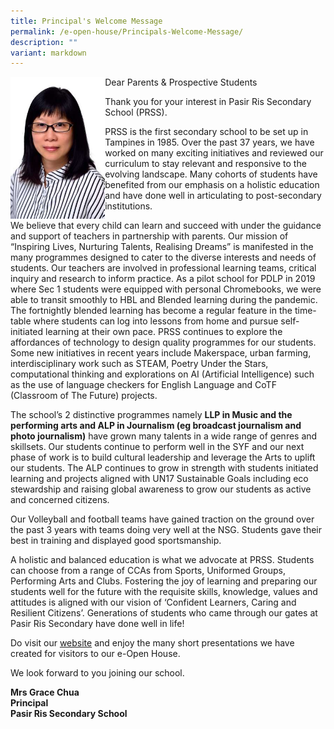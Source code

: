 ```yaml
---
title: Principal's Welcome Message
permalink: /e-open-house/Principals-Welcome-Message/
description: ""
variant: markdown
---
```

<img src="/images/Mrs%20Chua.jpg" style="width:30%;float:left">

Dear Parents &amp; Prospective Students

Thank you for your interest in Pasir Ris Secondary School (PRSS).

PRSS is the first secondary school to be set up in Tampines in 1985. Over the past 37 years, we have worked on many exciting initiatives and reviewed our curriculum to stay relevant and responsive to the evolving landscape. Many cohorts of students have benefited from our emphasis on a holistic education and have done well in articulating to post-secondary institutions.

We believe that every child can learn and succeed with under the guidance and support of teachers in partnership with parents. Our mission of “Inspiring Lives, Nurturing Talents, Realising Dreams” is manifested in the many programmes designed to cater to the diverse interests and needs of students. Our teachers are involved in professional learning teams, critical inquiry and research to inform practice. As a pilot school for PDLP in 2019 where Sec 1 students were equipped with personal Chromebooks, we were able to transit smoothly to HBL and Blended learning during the pandemic. The fortnightly blended learning has become a regular feature in the time-table where students can log into lessons from home and pursue self-initiated learning at their own pace. PRSS continues to explore the affordances of technology to design quality programmes for our students. Some new initiatives in recent years include Makerspace, urban farming, interdisciplinary work such as STEAM, Poetry Under the Stars, computational thinking and explorations on AI (Artificial Intelligence) such as the use of language checkers for English Language and CoTF (Classroom of The Future) projects.

The school’s 2 distinctive programmes namely **LLP in Music and the performing arts and ALP in Journalism (eg broadcast journalism and photo journalism)** have grown many talents in a wide range of genres and skillsets. Our students continue to perform well in the SYF and our next phase of work is to build cultural leadership and leverage the Arts to uplift our students. The ALP continues to grow in strength with students initiated learning and projects aligned with UN17 Sustainable Goals including eco stewardship and raising global awareness to grow our students as active and concerned citizens.

Our Volleyball and football teams have gained traction on the ground over the past 3 years with teams doing very well at the NSG. Students gave their best in training and displayed good sportsmanship.

A holistic and balanced education is what we advocate at PRSS. Students can choose from a range of CCAs from Sports, Uniformed Groups, Performing Arts and Clubs. Fostering the joy of learning and preparing our students well for the future with the requisite skills, knowledge, values and attitudes is aligned with our vision of ‘Confident Learners, Caring and Resilient Citizens’. Generations of students who came through our gates at Pasir Ris Secondary have done well in life!

Do visit our [website](https://www.pasirrissec.moe.edu.sg) and enjoy the many short presentations we have created for visitors to our e-Open House.

We look forward to you joining our school.

**Mrs Grace Chua**<br>
**Principal**<br>
**Pasir Ris Secondary School**